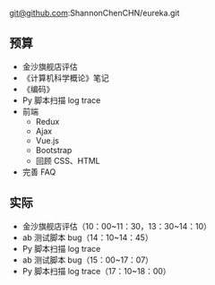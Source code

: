 
git@github.com:ShannonChenCHN/eureka.git


## 预算
- 金沙旗舰店评估
- 《计算机科学概论》笔记
- 《编码》
- Py 脚本扫描 log trace
- 前端
  - Redux
  - Ajax
  - Vue.js
  - Bootstrap
  - 回顾 CSS、HTML 
- 完善 FAQ

## 实际


- 金沙旗舰店评估（10：00~11：30，13：30~14：10）
- ab 测试脚本 bug（14：10~14：45）
- Py 脚本扫描 log trace
- ab 测试脚本 bug（15：00~17：07）
- Py 脚本扫描 log trace（17：10~18：00）